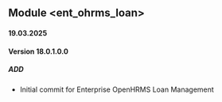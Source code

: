 ## Module <ent_ohrms_loan>

#### 19.03.2025
#### Version 18.0.1.0.0
##### ADD

- Initial commit for Enterprise OpenHRMS Loan Management 

